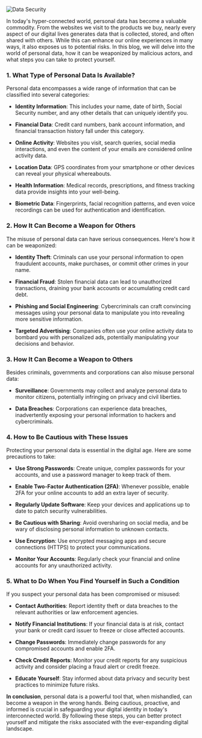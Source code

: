 ![Data Security](https://cdn-images-1.medium.com/max/848/0*7-50_x5cupGBwvUw)

In today's hyper-connected world, personal data has become a valuable commodity. From the websites we visit to the products we buy, nearly every aspect of our digital lives generates data that is collected, stored, and often shared with others. While this can enhance our online experiences in many ways, it also exposes us to potential risks. In this blog, we will delve into the world of personal data, how it can be weaponized by malicious actors, and what steps you can take to protect yourself.

### 1. What Type of Personal Data Is Available?

Personal data encompasses a wide range of information that can be classified into several categories:

- **Identity Information**: This includes your name, date of birth, Social Security number, and any other details that can uniquely identify you.

- **Financial Data**: Credit card numbers, bank account information, and financial transaction history fall under this category.

- **Online Activity**: Websites you visit, search queries, social media interactions, and even the content of your emails are considered online activity data.

- **Location Data**: GPS coordinates from your smartphone or other devices can reveal your physical whereabouts.

- **Health Information**: Medical records, prescriptions, and fitness tracking data provide insights into your well-being.

- **Biometric Data**: Fingerprints, facial recognition patterns, and even voice recordings can be used for authentication and identification.

### 2. How It Can Become a Weapon for Others

The misuse of personal data can have serious consequences. Here's how it can be weaponized:

- **Identity Theft**: Criminals can use your personal information to open fraudulent accounts, make purchases, or commit other crimes in your name.

- **Financial Fraud**: Stolen financial data can lead to unauthorized transactions, draining your bank accounts or accumulating credit card debt.

- **Phishing and Social Engineering**: Cybercriminals can craft convincing messages using your personal data to manipulate you into revealing more sensitive information.

- **Targeted Advertising**: Companies often use your online activity data to bombard you with personalized ads, potentially manipulating your decisions and behavior.

### 3. How It Can Become a Weapon to Others

Besides criminals, governments and corporations can also misuse personal data:

- **Surveillance**: Governments may collect and analyze personal data to monitor citizens, potentially infringing on privacy and civil liberties.

- **Data Breaches**: Corporations can experience data breaches, inadvertently exposing your personal information to hackers and cybercriminals.

### 4. How to Be Cautious with These Issues

Protecting your personal data is essential in the digital age. Here are some precautions to take:

- **Use Strong Passwords**: Create unique, complex passwords for your accounts, and use a password manager to keep track of them.

- **Enable Two-Factor Authentication (2FA)**: Whenever possible, enable 2FA for your online accounts to add an extra layer of security.

- **Regularly Update Software**: Keep your devices and applications up to date to patch security vulnerabilities.

- **Be Cautious with Sharing**: Avoid oversharing on social media, and be wary of disclosing personal information to unknown contacts.

- **Use Encryption**: Use encrypted messaging apps and secure connections (HTTPS) to protect your communications.

- **Monitor Your Accounts**: Regularly check your financial and online accounts for any unauthorized activity.

### 5. What to Do When You Find Yourself in Such a Condition

If you suspect your personal data has been compromised or misused:

- **Contact Authorities**: Report identity theft or data breaches to the relevant authorities or law enforcement agencies.

- **Notify Financial Institutions**: If your financial data is at risk, contact your bank or credit card issuer to freeze or close affected accounts.

- **Change Passwords**: Immediately change passwords for any compromised accounts and enable 2FA.

- **Check Credit Reports**: Monitor your credit reports for any suspicious activity and consider placing a fraud alert or credit freeze.

- **Educate Yourself**: Stay informed about data privacy and security best practices to minimize future risks.

**In conclusion**, personal data is a powerful tool that, when mishandled, can become a weapon in the wrong hands. Being cautious, proactive, and informed is crucial in safeguarding your digital identity in today's interconnected world. By following these steps, you can better protect yourself and mitigate the risks associated with the ever-expanding digital landscape.
